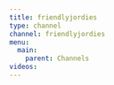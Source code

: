 ```yaml
---
title: friendlyjordies
type: channel
channel: friendlyjordies
menu:
  main:
    parent: Channels
videos:
---
```


